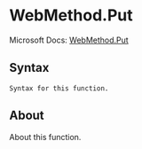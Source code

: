 # WebMethod.Put

Microsoft Docs: [WebMethod.Put](https://docs.microsoft.com/en-us/powerquery-m/webmethod-put)

## Syntax

```
Syntax for this function.
```

## About

About this function.

